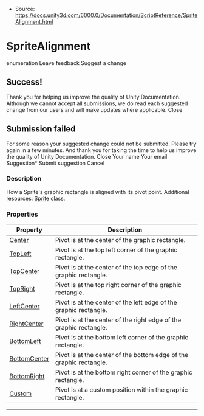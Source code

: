* Source: https://docs.unity3d.com/6000.0/Documentation/ScriptReference/SpriteAlignment.html

# SpriteAlignment
enumeration
Leave feedback
Suggest a change
## Success!
Thank you for helping us improve the quality of Unity Documentation. Although we cannot accept all submissions, we do read each suggested change from our users and will make updates where applicable.
Close
## Submission failed
For some reason your suggested change could not be submitted. Please <a>try again</a> in a few minutes. And thank you for taking the time to help us improve the quality of Unity Documentation.
Close
Your name Your email Suggestion* Submit suggestion
Cancel
### Description
How a Sprite's graphic rectangle is aligned with its pivot point.
Additional resources: [Sprite](https://docs.unity3d.com/6000.0/Documentation/ScriptReference/Sprite.html) class.
### Properties
Property | Description  
---|---  
[Center](https://docs.unity3d.com/6000.0/Documentation/ScriptReference/SpriteAlignment.Center.html) | Pivot is at the center of the graphic rectangle.  
[TopLeft](https://docs.unity3d.com/6000.0/Documentation/ScriptReference/SpriteAlignment.TopLeft.html) | Pivot is at the top left corner of the graphic rectangle.  
[TopCenter](https://docs.unity3d.com/6000.0/Documentation/ScriptReference/SpriteAlignment.TopCenter.html) | Pivot is at the center of the top edge of the graphic rectangle.  
[TopRight](https://docs.unity3d.com/6000.0/Documentation/ScriptReference/SpriteAlignment.TopRight.html) | Pivot is at the top right corner of the graphic rectangle.  
[LeftCenter](https://docs.unity3d.com/6000.0/Documentation/ScriptReference/SpriteAlignment.LeftCenter.html) | Pivot is at the center of the left edge of the graphic rectangle.  
[RightCenter](https://docs.unity3d.com/6000.0/Documentation/ScriptReference/SpriteAlignment.RightCenter.html) | Pivot is at the center of the right edge of the graphic rectangle.  
[BottomLeft](https://docs.unity3d.com/6000.0/Documentation/ScriptReference/SpriteAlignment.BottomLeft.html) | Pivot is at the bottom left corner of the graphic rectangle.  
[BottomCenter](https://docs.unity3d.com/6000.0/Documentation/ScriptReference/SpriteAlignment.BottomCenter.html) | Pivot is at the center of the bottom edge of the graphic rectangle.  
[BottomRight](https://docs.unity3d.com/6000.0/Documentation/ScriptReference/SpriteAlignment.BottomRight.html) | Pivot is at the bottom right corner of the graphic rectangle.  
[Custom](https://docs.unity3d.com/6000.0/Documentation/ScriptReference/SpriteAlignment.Custom.html) | Pivot is at a custom position within the graphic rectangle.  
* * *
